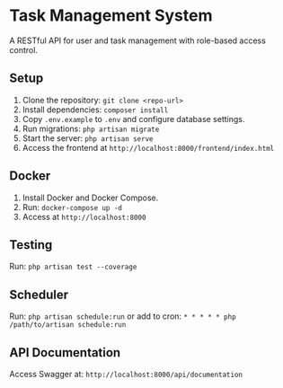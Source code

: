 # Task Management System

A RESTful API for user and task management with role-based access control.

## Setup
1. Clone the repository: `git clone <repo-url>`
2. Install dependencies: `composer install`
3. Copy `.env.example` to `.env` and configure database settings.
4. Run migrations: `php artisan migrate`
5. Start the server: `php artisan serve`
6. Access the frontend at `http://localhost:8000/frontend/index.html`

## Docker
1. Install Docker and Docker Compose.
2. Run: `docker-compose up -d`
3. Access at `http://localhost:8000`

## Testing
Run: `php artisan test --coverage`

## Scheduler
Run: `php artisan schedule:run` or add to cron: `* * * * * php /path/to/artisan schedule:run`

## API Documentation
Access Swagger at: `http://localhost:8000/api/documentation`
